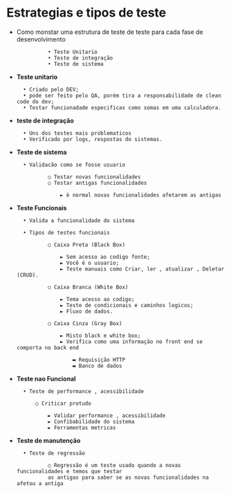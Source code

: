 # Estrategias e tipos de teste

* Como monstar uma estrutura de teste de teste para cada fase de desenvolvimento

                • Teste Unitario
                • Teste de integração
                • Teste de sistema


* **Teste unitario**

        • Criado pelo DEV;
        • pode ser feito pelo QA, porém tira a responsabilidade de clean code do dev;
        • Testar funcionadade especificas como somas em uma calculadora.

* **teste de integração**

        • Uns dos testes mais problematicos
        • Verificado por logs, respostas do sistemas.
    

* **Teste de sistema**

        • Validacão como se fosse usuario

                ○ Testar novas funcionalidades
                ○ Testar antigas funcionalidades

                    ► è normal novas funcionalidades afetarem as antigas

                             
* **Teste Funcionais**
                    

        • Valida a funcionalidade do sistema

        • Tipos de testes funcionais

                ○ Caixa Preta (Black Box) 

                    ► Sem acesso ao codigo fonte;
                    ► Você é o usuario;
                    ► Teste manuais como Criar, ler , atualizar , Deletar (CRUD).

                ○ Caixa Branca (White Box)

                    ► Tema acesso ao codigo;
                    ► Teste de condicionais e caminhos logicos;
                    ► Fluxo de dados.

                ○ Caixa Cinza (Gray Box)

                    ► Misto black e white box;
                    ► Verifica como uma informação no front end se comporta no back end

                        ▬ Requisição HTTP
                        ▬ Banco de dados

* **Teste nao Funcional**

        • Teste de performance , acessibilidade

            ○ Criticar protudo

                ► Validar performance , acessibilidade
                ► Confibabilidade do sistema
                ► Ferramentas metricas

* **Teste de manutenção**   

        • Teste de regressão 

                ○ Regressão é um teste usado quando a novas funcionalidades e temos que testar
                as antigas para saber se as novas funcionalidades na afetou a antiga

            

